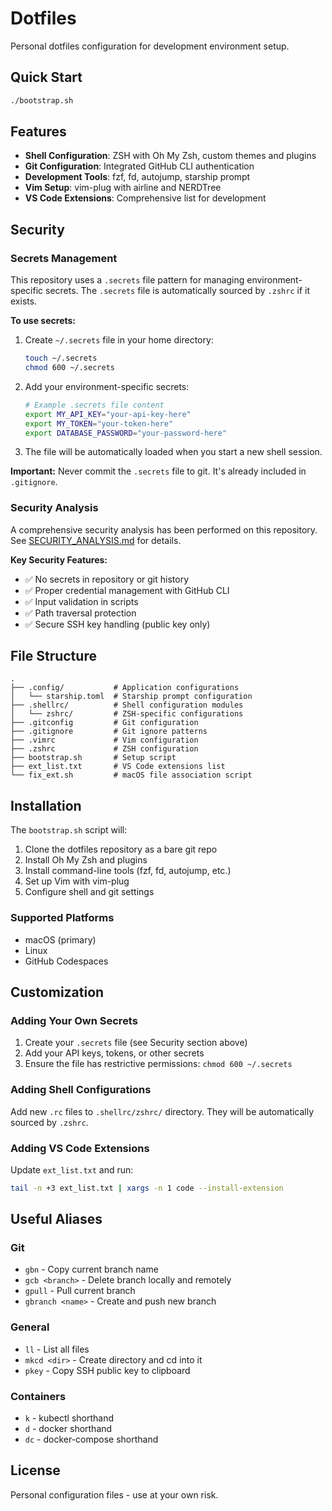 # Dotfiles

Personal dotfiles configuration for development environment setup.

## Quick Start

```bash
./bootstrap.sh
```

## Features

- **Shell Configuration**: ZSH with Oh My Zsh, custom themes and plugins
- **Git Configuration**: Integrated GitHub CLI authentication
- **Development Tools**: fzf, fd, autojump, starship prompt
- **Vim Setup**: vim-plug with airline and NERDTree
- **VS Code Extensions**: Comprehensive list for development

## Security

### Secrets Management

This repository uses a `.secrets` file pattern for managing environment-specific secrets. The `.secrets` file is automatically sourced by `.zshrc` if it exists.

**To use secrets:**

1. Create `~/.secrets` file in your home directory:
   ```bash
   touch ~/.secrets
   chmod 600 ~/.secrets
   ```

2. Add your environment-specific secrets:
   ```bash
   # Example .secrets file content
   export MY_API_KEY="your-api-key-here"
   export MY_TOKEN="your-token-here"
   export DATABASE_PASSWORD="your-password-here"
   ```

3. The file will be automatically loaded when you start a new shell session.

**Important:** Never commit the `.secrets` file to git. It's already included in `.gitignore`.

### Security Analysis

A comprehensive security analysis has been performed on this repository. See [SECURITY_ANALYSIS.md](SECURITY_ANALYSIS.md) for details.

**Key Security Features:**
- ✅ No secrets in repository or git history
- ✅ Proper credential management with GitHub CLI
- ✅ Input validation in scripts
- ✅ Path traversal protection
- ✅ Secure SSH key handling (public key only)

## File Structure

```
.
├── .config/           # Application configurations
│   └── starship.toml  # Starship prompt configuration
├── .shellrc/          # Shell configuration modules
│   └── zshrc/         # ZSH-specific configurations
├── .gitconfig         # Git configuration
├── .gitignore         # Git ignore patterns
├── .vimrc             # Vim configuration
├── .zshrc             # ZSH configuration
├── bootstrap.sh       # Setup script
├── ext_list.txt       # VS Code extensions list
└── fix_ext.sh         # macOS file association script
```

## Installation

The `bootstrap.sh` script will:
1. Clone the dotfiles repository as a bare git repo
2. Install Oh My Zsh and plugins
3. Install command-line tools (fzf, fd, autojump, etc.)
4. Set up Vim with vim-plug
5. Configure shell and git settings

### Supported Platforms

- macOS (primary)
- Linux
- GitHub Codespaces

## Customization

### Adding Your Own Secrets

1. Create your `.secrets` file (see Security section above)
2. Add your API keys, tokens, or other secrets
3. Ensure the file has restrictive permissions: `chmod 600 ~/.secrets`

### Adding Shell Configurations

Add new `.rc` files to `.shellrc/zshrc/` directory. They will be automatically sourced by `.zshrc`.

### Adding VS Code Extensions

Update `ext_list.txt` and run:
```bash
tail -n +3 ext_list.txt | xargs -n 1 code --install-extension
```

## Useful Aliases

### Git
- `gbn` - Copy current branch name
- `gcb <branch>` - Delete branch locally and remotely
- `gpull` - Pull current branch
- `gbranch <name>` - Create and push new branch

### General
- `ll` - List all files
- `mkcd <dir>` - Create directory and cd into it
- `pkey` - Copy SSH public key to clipboard

### Containers
- `k` - kubectl shorthand
- `d` - docker shorthand
- `dc` - docker-compose shorthand

## License

Personal configuration files - use at your own risk.
